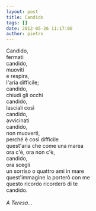 ```yaml
---
layout: post
title: Candido
tags: []
date: 2012-05-26 11:17:00
author: pietro
---
```

Candido,<br/>fermati<br/>candido,<br/>muoviti<br/>e respira,<br/>l'aria difficile;<br/>candido,<br/>chiudi gli occhi<br/>candido,<br/>lasciali così<br/>candido,<br/>avvicinati<br/>candido,<br/>non muoverti,<br/>perché è così difficile<br/>quest'aria che come una marea<br/>ora c'è, ora non c'è,<br/>candido,<br/>ora scegli<br/>un sorriso o quattro ami in mare<br/>quest'immagine la porterò con me<br/>questo ricordo ricorderò di te<br/>candido.<br/><br/><i>A Teresa...</i>
